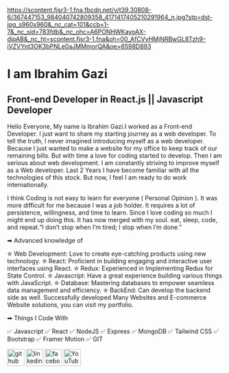 https://scontent.fjsr3-1.fna.fbcdn.net/v/t39.30808-6/367447153_984040742809358_4171417405210291964_n.jpg?stp=dst-jpg_s960x960&_nc_cat=101&ccb=1-7&_nc_sid=783fdb&_nc_ohc=A6PONHWKayoAX-dipAB&_nc_ht=scontent.fjsr3-1.fna&oh=00_AfCVyHMjNRBwGL8Tzh9-iVZVYnt3OK3bPNLe0aJMMmorQA&oe=6598D893

# I am Ibrahim Gazi
## Front-end Developer in React.js || Javascript Developer

Hello Everyone,
My name is Ibrahim Gazi.I worked as a Front-end Developer. I just want to share my starting journey as a web developer. To tell the truth, I never imagined introducing myself as a web developer. Because I just wanted to make a website for my office to keep track of our remaining bills. But with time a love for coding started to develop. Then I am serious about web development. I am constantly striving to improve myself as a Web developer. Last 2 Years I have become familiar with all the technologies of this stock. But now, I feel I am ready to do work internationally. 

I think Coding is not easy to learn for everyone ( Personal Opinion ). It was more difficult for me because I was a job holder. It requires a lot of persistence, willingness, and time to learn. Since I love coding so much I might end up doing this. It has now merged with my soul. eat, sleep, code, and repeat.“I don’t stop when I’m tired; I stop when I’m done.”

➡ Advanced knowledge of

✮ Web Development: Love to create eye-catching products using new technology.
✮ React: Proficient in building engaging and interactive user interfaces using React.
✮ Redux: Experienced in Implementing Redux for State Control.
✮ Javascript: Have a great experience building various things with JavaScript.
✮ Database: Mastering databases to empower seamless data management and efficiency.
✮ BackEnd: Can develop the backend side as well.
Successfully developed Many Websites and E-commerce Website solutions, you can visit my portfolio.

➡ Things I Code With

✅ Javascript   ✅  React   ✅  NodeJS  ✅  Express   ✅  MongoDB   ✅  Tailwind CSS   ✅  Bootstrap   ✅  Framer Motion   ✅  GIT


[<img src='https://cdn.jsdelivr.net/npm/simple-icons@3.0.1/icons/github.svg' alt='github' height='40'>](https://github.com/IbrahimGazi2022)  [<img src='https://cdn.jsdelivr.net/npm/simple-icons@3.0.1/icons/linkedin.svg' alt='linkedin' height='40'>](https://www.linkedin.com/in/ibrahimthecoder/)  [<img src='https://cdn.jsdelivr.net/npm/simple-icons@3.0.1/icons/facebook.svg' alt='facebook' height='40'>](https://www.facebook.com/IbrahimTheCoder)  [<img src='https://cdn.jsdelivr.net/npm/simple-icons@3.0.1/icons/youtube.svg' alt='YouTube' height='40'>](https://www.youtube.com/channel/UCDZtmyxM_yDCA5_pMpUFFEg)  

